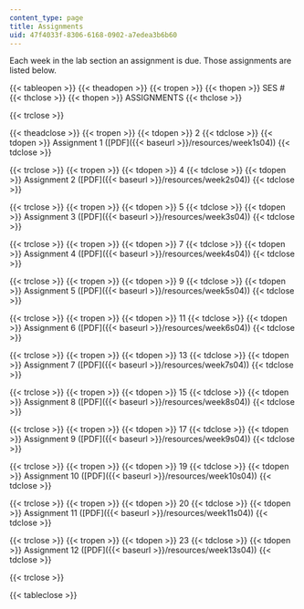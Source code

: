 ```yaml
---
content_type: page
title: Assignments
uid: 47f4033f-8306-6168-0902-a7edea3b6b60
---
```


Each week in the lab section an assignment is due. Those assignments are listed below.

{{< tableopen >}}
{{< theadopen >}}
{{< tropen >}}
{{< thopen >}}
SES #
{{< thclose >}}
{{< thopen >}}
ASSIGNMENTS
{{< thclose >}}

{{< trclose >}}

{{< theadclose >}}
{{< tropen >}}
{{< tdopen >}}
2
{{< tdclose >}}
{{< tdopen >}}
Assignment 1 ([PDF]({{< baseurl >}}/resources/week1s04))
{{< tdclose >}}

{{< trclose >}}
{{< tropen >}}
{{< tdopen >}}
4
{{< tdclose >}}
{{< tdopen >}}
Assignment 2 ([PDF]({{< baseurl >}}/resources/week2s04))
{{< tdclose >}}

{{< trclose >}}
{{< tropen >}}
{{< tdopen >}}
5
{{< tdclose >}}
{{< tdopen >}}
Assignment 3 ([PDF]({{< baseurl >}}/resources/week3s04))
{{< tdclose >}}

{{< trclose >}}
{{< tropen >}}
{{< tdopen >}}
7
{{< tdclose >}}
{{< tdopen >}}
Assignment 4 ([PDF]({{< baseurl >}}/resources/week4s04))
{{< tdclose >}}

{{< trclose >}}
{{< tropen >}}
{{< tdopen >}}
9
{{< tdclose >}}
{{< tdopen >}}
Assignment 5 ([PDF]({{< baseurl >}}/resources/week5s04))
{{< tdclose >}}

{{< trclose >}}
{{< tropen >}}
{{< tdopen >}}
11
{{< tdclose >}}
{{< tdopen >}}
Assignment 6 ([PDF]({{< baseurl >}}/resources/week6s04))
{{< tdclose >}}

{{< trclose >}}
{{< tropen >}}
{{< tdopen >}}
13
{{< tdclose >}}
{{< tdopen >}}
Assignment 7 ([PDF]({{< baseurl >}}/resources/week7s04))
{{< tdclose >}}

{{< trclose >}}
{{< tropen >}}
{{< tdopen >}}
15
{{< tdclose >}}
{{< tdopen >}}
Assignment 8 ([PDF]({{< baseurl >}}/resources/week8s04))
{{< tdclose >}}

{{< trclose >}}
{{< tropen >}}
{{< tdopen >}}
17
{{< tdclose >}}
{{< tdopen >}}
Assignment 9 ([PDF]({{< baseurl >}}/resources/week9s04))
{{< tdclose >}}

{{< trclose >}}
{{< tropen >}}
{{< tdopen >}}
19
{{< tdclose >}}
{{< tdopen >}}
Assignment 10 ([PDF]({{< baseurl >}}/resources/week10s04))
{{< tdclose >}}

{{< trclose >}}
{{< tropen >}}
{{< tdopen >}}
20
{{< tdclose >}}
{{< tdopen >}}
Assignment 11 ([PDF]({{< baseurl >}}/resources/week11s04))
{{< tdclose >}}

{{< trclose >}}
{{< tropen >}}
{{< tdopen >}}
23
{{< tdclose >}}
{{< tdopen >}}
Assignment 12 ([PDF]({{< baseurl >}}/resources/week13s04))
{{< tdclose >}}

{{< trclose >}}

{{< tableclose >}}